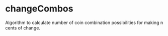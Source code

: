 changeCombos
============
Algorithm to calculate number of coin combination possibilities for making n cents of change.

